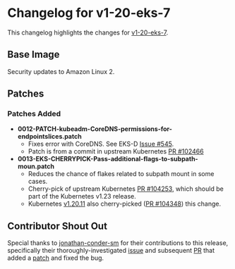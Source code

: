 # Changelog for v1-20-eks-7

This changelog highlights the changes for [v1-20-eks-7](https://github.com/aws/eks-distro/tree/v1-20-eks-7).

## Base Image

Security updates to Amazon Linux 2.

## Patches

### Patches Added
* **0012-PATCH-kubeadm-CoreDNS-permissions-for-endpointslices.patch**
  * Fixes error with CoreDNS. See EKS-D [Issue #545](https://github.com/aws/eks-distro/issues/545).
  * Patch is from a commit in upstream Kubernetes [PR #102466](https://github.com/kubernetes/kubernetes/pull/102466)
* **0013-EKS-CHERRYPICK-Pass-additional-flags-to-subpath-moun.patch**
  * Reduces the chance of flakes related to subpath mount in some cases.
  * Cherry-pick of upstream Kubernetes [PR #104253](https://github.com/kubernetes/kubernetes/pull/104253),
  which should be part of the Kubernetes v1.23 release.
  * Kubernetes [v1.20.11](https://github.com/kubernetes/kubernetes/commits/v1.20.11) 
  also cherry-picked ([PR #104348](https://github.com/kubernetes/kubernetes/pull/104348)) 
  this change.

## Contributor Shout Out

Special thanks to [jonathan-conder-sm](https://github.com/jonathan-conder-sm)
for their contributions to this release, specifically their
thoroughly-investigated [issue](https://github.com/aws/eks-distro/issues/545)
and subsequent [PR](https://github.com/aws/eks-distro/issues/545) that
added a [patch](https://github.com/aws/eks-distro/blob/v1-20-eks-7/projects/kubernetes/kubernetes/1-20/patches/0012-PATCH-kubeadm-CoreDNS-permissions-for-endpointslices.patch)
and fixed the bug.
